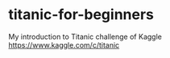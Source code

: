 # titanic-for-beginners
My introduction to Titanic challenge of Kaggle https://www.kaggle.com/c/titanic
